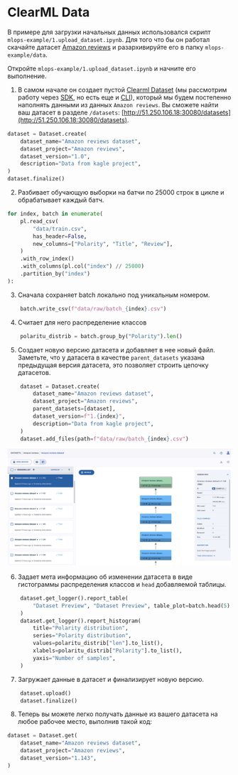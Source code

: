 # ClearML Data
В примере для загрузки начальных данных использовался скрипт `mlops-example/1.upload_dataset.ipynb`. Для того что бы он работал скачайте датасет [Amazon reviews](https://www.kaggle.com/datasets/kritanjalijain/amazon-reviews) и разархивируйте его в папку `mlops-example/data`.

Откройте `mlops-example/1.upload_dataset.ipynb` и начните его выполнение.

1. В самом начале он создает пустой [Clearml Dataset](https://clear.ml/docs/latest/docs/hyperdatasets/dataset/) (мы рассмотрим работу через [SDK](https://clear.ml/docs/latest/docs/clearml_data/clearml_data_sdk), но есть еще и [CLI](https://clear.ml/docs/latest/docs/clearml_data/clearml_data_cli)), который мы будем постепенно наполнять данными из данных `Amazon reviews`. Вы сможете найти ваш датасет в разделе `/datasets`: [http://51.250.106.18:30080/datasets](http://51.250.106.18:30080/datasets). 
```python
dataset = Dataset.create(
    dataset_name="Amazon reviews dataset",
    dataset_project="Amazon reviews",
    dataset_version="1.0",
    description="Data from kagle project",
)
dataset.finalize()
```

2. Разбивает обучающую выборки на батчи по 25000 строк в цикле и обрабатывает каждый батч.
```python
for index, batch in enumerate(
    pl.read_csv(
        "data/train.csv",
        has_header=False,
        new_columns=["Polarity", "Title", "Review"],
    )
    .with_row_index()
    .with_columns(pl.col("index") // 25000)
    .partition_by("index")
):
```

3. Сначала сохраняет batch локально под уникальным номером.
```python
    batch.write_csv(f"data/raw/batch_{index}.csv")
```

4. Считает для него распределение классов
```python
    polaritu_distrib = batch.group_by("Polarity").len()
```

5. Создает новую версию датасета и добавляет в нее новый файл. Заметьте, что у датасета в качестве `parent_datasets` указана предыдущая версия датасета, это позволяет строить цепочку датасетов.
```python
    dataset = Dataset.create(
        dataset_name="Amazon reviews dataset",
        dataset_project="Amazon reviews",
        parent_datasets=[dataset],
        dataset_version=f"1.{index}",
        description="Data from kagle project",
    )
    dataset.add_files(path=f"data/raw/batch_{index}.csv")
```
![](images/dataset_chain.png)

6. Задает мета информацию об изменении датасета в виде гистограммы распределения классов и `head` добавляемой таблицы.
```python
    dataset.get_logger().report_table(
        "Dataset Preview", "Dataset Preview", table_plot=batch.head(5).to_pandas()
    )
    dataset.get_logger().report_histogram(
        title="Polarity distribution",
        series="Polarity distribution",
        values=polaritu_distrib["len"].to_list(),
        xlabels=polaritu_distrib["Polarity"].to_list(),
        yaxis="Number of samples",
    )
```

7. Загружает данные  в датасет и финализирует новую версию.
```python
    dataset.upload()
    dataset.finalize()
```

8. Теперь вы можете легко получать данные из вашего датасета на любое рабочее место, выполнив такой код:
```python
dataset = Dataset.get(
    dataset_name="Amazon reviews dataset",
    dataset_project="Amazon reviews",
    dataset_version="1.143",
)